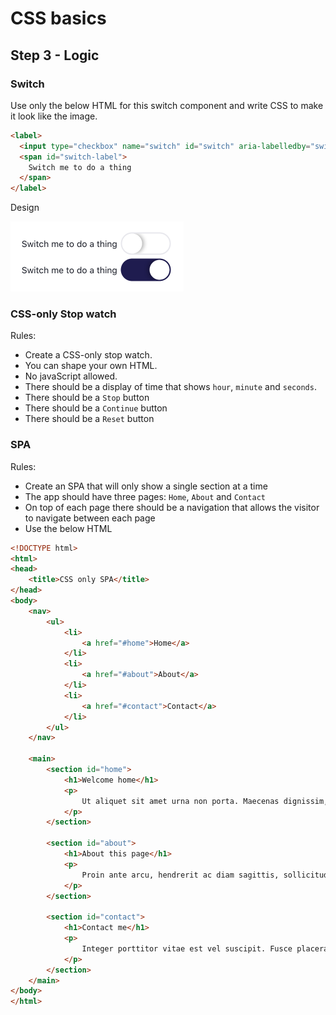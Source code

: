 # CSS basics

## Step 3 - Logic

### Switch

Use only the below HTML for this switch component and write CSS to make it look like the image.

```html
<label>
  <input type="checkbox" name="switch" id="switch" aria-labelledby="switch-label">
  <span id="switch-label">
    Switch me to do a thing
  </span>
</label>
```

Design

<img src="https://github.com/Thinkmill-learning-paths/css-basics/blob/main/assets/switch.png" width="277px" alt="The switch design enabled and disabled">

### CSS-only Stop watch

Rules:

- Create a CSS-only stop watch.
- You can shape your own HTML.
- No javaScript allowed.
- There should be a display of time that shows `hour`, `minute` and `seconds`.
- There should be a `Stop` button
- There should be a `Continue` button
- There should be a `Reset` button

### SPA

Rules:

- Create an SPA that will only show a single section at a time
- The app should have three pages: `Home`, `About` and `Contact`
- On top of each page there should be a navigation that allows the visitor to navigate between each page
- Use the below HTML

```html
<!DOCTYPE html>
<html>
<head>
	<title>CSS only SPA</title>
</head>
<body>
	<nav>
		<ul>
			<li>
				<a href="#home">Home</a>
			</li>
			<li>
				<a href="#about">About</a>
			</li>
			<li>
				<a href="#contact">Contact</a>
			</li>
		</ul>
	</nav>

	<main>
		<section id="home">
			<h1>Welcome home</h1>
			<p>
				Ut aliquet sit amet urna non porta. Maecenas dignissim, sem eget pulvinar luctus, ex dolor posuere magna, ut elementum quam eros vel nulla. Praesent pulvinar arcu tristique diam luctus condimentum. Suspendisse suscipit in turpis ac facilisis. Aenean blandit tortor quis enim auctor, sed aliquam purus maximus. Proin a dapibus augue, eu porttitor diam. Nulla volutpat metus odio, at mollis ligula imperdiet molestie. Suspendisse potenti. Donec varius, sem vitae tristique varius, metus est semper ligula, sit amet consectetur quam velit ut metus. Nunc mi neque, vulputate id libero vitae, aliquam egestas est.
			</p>
		</section>

		<section id="about">
			<h1>About this page</h1>
			<p>
				Proin ante arcu, hendrerit ac diam sagittis, sollicitudin posuere ante. Etiam egestas eros at nunc venenatis eleifend eu at tellus. Quisque sodales nunc quis fermentum faucibus. Ut porttitor massa non arcu pharetra mollis. Nam sodales, quam sed sagittis molestie, dui metus sodales ex, eu placerat massa lorem nec nisi. Sed nisl est, aliquam quis purus faucibus, interdum pulvinar elit. Pellentesque pharetra blandit dolor et pharetra. Proin efficitur nulla sed dui molestie mollis. Donec gravida neque mauris, ut vulputate augue vehicula id. Suspendisse potenti.
			</p>
		</section>

		<section id="contact">
			<h1>Contact me</h1>
			<p>
				Integer porttitor vitae est vel suscipit. Fusce placerat justo at libero aliquam maximus. Proin vehicula turpis nisl, ac gravida turpis egestas sed. Vestibulum ut magna quis augue hendrerit sagittis semper et lectus. Praesent fermentum aliquet dolor ac molestie. Vivamus ut dui mi. Cras nibh est, aliquam sit amet imperdiet quis, auctor eget felis. Suspendisse varius finibus lorem, pretium suscipit urna sodales ac. Duis lectus ligula, egestas et sodales quis, pellentesque sagittis orci. Vivamus vel blandit justo, eu convallis tortor.
			</p>
		</section>
	</main>
</body>
</html>
```
